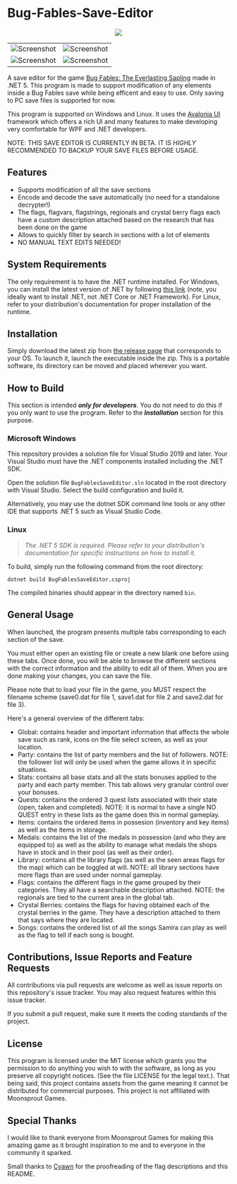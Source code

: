 # Bug-Fables-Save-Editor
<p align="center">
  <img src="https://raw.githubusercontent.com/aldelaro5/Bug-Fables-Save-Editor/main/Assets/icon.png" />
</p>

| | |
------------ | -------------
![Screenshot](https://raw.githubusercontent.com/aldelaro5/Bug-Fables-Save-Editor/main/Docs/global.png) | ![Screenshot](https://raw.githubusercontent.com/aldelaro5/Bug-Fables-Save-Editor/main/Docs/items.png)
![Screenshot](https://raw.githubusercontent.com/aldelaro5/Bug-Fables-Save-Editor/main/Docs/stats.png) | ![Screenshot](https://raw.githubusercontent.com/aldelaro5/Bug-Fables-Save-Editor/main/Docs/library.png)

A save editor for the game [Bug Fables: The Everlasting Sapling](https://store.steampowered.com/app/1082710/Bug_Fables_The_Everlasting_Sapling/) made in .NET 5. This program is made to support modification of any elements inside a Bug Fables save while being efficent and easy to use. Only saving to PC save files is supported for now.

This program is supported on Windows and Linux. It uses the [Avalonia UI](http://avaloniaui.net/) framework which offers a rich UI and many features to make developing very comfortable for WPF and .NET developers.

NOTE: THIS SAVE EDITOR IS CURRENTLY IN BETA. IT IS _HIGHLY_ RECOMMENDED TO BACKUP YOUR SAVE FILES BEFORE USAGE.

## Features
- Supports modification of all the save sections
- Encode and decode the save automatically (no need for a standalone decrypter!)
- The flags, flagvars, flagstrings, regionals and crystal berry flags each have a custom description attached based on the research that has been done on the game
- Allows to quickly filter by search in sections with a lot of elements
- NO MANUAL TEXT EDITS NEEDED!

## System Requirements
The only requirement is to have the .NET runtime installed. For Windows, you can install the latest version of .NET by following [this link](https://dotnet.microsoft.com/download) (note, you ideally want to install .NET, not .NET Core or .NET Framework). For Linux, refer to your distribution's documentation for proper installation of the runtime.

## Installation
Simply download the latest zip from [the release page](https://github.com/aldelaro5/Bug-Fables-Save-Editor/releases) that corresponds to your OS. To launch it, launch the executable inside the zip. This is a portable software, its directory can be moved and placed wherever you want.

## How to Build
This section is intended ***only for developers***. You do not need to do this if you only want to use the program. Refer to the ***Installation*** section for this purpose.

### Microsoft Windows
This repository provides a solution file for Visual Studio 2019 and later. Your Visual Studio must have the .NET components installed including the .NET SDK.

Open the solution file `BugFablesSaveEditor.sln` located in the root directory with Visual Studio. Select the build configuration and build it.

Alternatively, you may use the dotnet SDK command line tools or any other IDE that supports .NET 5 such as Visual Studio Code.

### Linux
> _The .NET 5 SDK is required. Please refer to your distribution's documentation for specific instructions on how to install it._

To build, simply run the following command from the root directory:

	dotnet build BugFablesSaveEditor.csproj

The compiled binaries should appear in the directory named `bin`.

## General Usage
When launched, the program presents multiple tabs corresponding to each section of the save. 

You must either open an existing file or create a new blank one before using these tabs. Once done, you will be able to browse the different sections with the correct information and the ability to edit all of them. When you are done making your changes, you can save the file. 

Please note that to load your file in the game, you MUST respect the filename scheme (save0.dat for file 1, save1.dat for file 2 and save2.dat for file 3).

Here's a general overview of the different tabs:

- Global: contains header and important information that affects the whole save such as rank, icons on the file select screen, as well as your location.
- Party: contains the list of party members and the list of followers. NOTE: the follower list will only be used when the game allows it in specific situations.
- Stats: contains all base stats and all the stats bonuses applied to the party and each party member. This tab allows very granular control over your bonuses.
- Quests: contains the ordered 3 quest lists associated with their state (open, taken and completed). NOTE: it is normal to have a single NO QUEST entry in these lists as the game does this in normal gameplay.
- Items: contains the ordered items in possesion (inventory and key items) as well as the items in storage.
- Medals: contains the list of the medals in possession (and who they are equipped to) as well as the ability to manage what medals the shops have in stock and in their pool (as well as their order).
- Library: contains all the library flags (as well as the seen areas flags for the map) which can be toggled at will. NOTE: all library sections have more flags than are used under normal gameplay.
- Flags: contains the different flags in the game grouped by their categories. They all have a searchable description attached. NOTE: the regionals are tied to the current area in the global tab.
- Crystal Berries: contains the flags for having obtained each of the crystal berries in the game. They have a description attached to them that says where they are located.
- Songs: contains the ordered list of all the songs Samira can play as well as the flag to tell if each song is bought.

## Contributions, Issue Reports and Feature Requests
All contributions via pull requests are welcome as well as issue reports on this repository's issue tracker. You may also request features within this issue tracker.

If you submit a pull request, make sure it meets the coding standards of the project.

## License
This program is licensed under the MIT license which grants you the permission to do anything you wish to with the software, as long as you preserve all copyright notices. (See the file LICENSE for the legal text.). That being said, this project contains assets from the game meaning it cannot be distributed for commercial purposes. This project is not affiliated with Moonsprout Games.

## Special Thanks
I would like to thank everyone from Moonsprout Games for making this amazing game as it brought inspiration to me and to everyone in the community it sparked.

Small thanks to [Cyawn](https://github.com/Cyan627) for the proofreading of the flag descriptions and this README.
